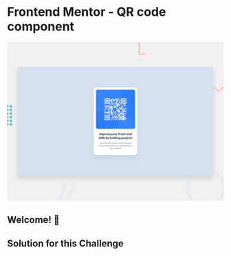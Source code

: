 # Frontend Mentor - QR code component

![Design preview for the QR code component coding challenge](./design/desktop-preview.jpg)

## Welcome! 👋

## Solution for this Challenge


